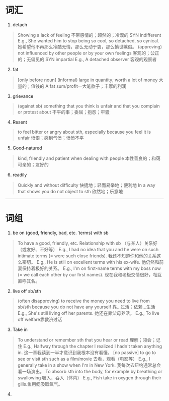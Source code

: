 # 词汇
1. detach
> Showing a lack of feeling 不带感情的；超然的；冷漠的 SYN indifferent
> E.g., She wanted him to stop being so cool, so detached, so cynical. 她希望他不再那么冷酷无情，那么无动于衷，那么愤世嫉俗。
> (approving) not influenced by other people or by your own feelings 客观的；公正的；无偏见的 SYN impartial 
> E.g., A detached observer 客观的观察者

2. fat
 >[only before noun] (informal) large in quantity; worth a lot of money 大量的；值钱的
 >A fat sum/profit一大笔款子；丰厚的利润

3. grievance
> (against sb) something that you think is unfair and that you complain or protest about 不平的事；委屈；抱怨；牢骚

4. Resent
> to feel bitter or angry about sth, especially because you feel it is unfair 愤恨；感到气愤；愤愤不平

5. Good-natured
> kind, friendly and patient when dealing with people 本性善良的；和蔼可亲的；友好的

6. readily
> Quickly and without difficulty 快捷地；轻而易举地；便利地
> In a way that shows you do not object to sth 欣然地；乐意地 




*****
# 词组
1. be on (good, friendly, bad, etc. ˈterms) with sb
> To have a good, friendly, etc. Relationship with sb （与某人）关系好（或友好、不好等）
> E.g., I had no idea that you and he were on such intimate terms (= were such close friends). 我还不知道你和他的关系这么密切。
> E.g., He is still on excellent terms with his ex-wife.  他仍然和前妻保持着极好的关系。
> E.g., I'm on first-name terms with my boss now (= we call each other by our first names). 现在我和老板交情很好，相互直呼其名。
	

2. live off sb/sth
> (often disapproving) to receive the money you need to live from sb/sth because you do not have any yourself 靠…过活；依赖…生活
> E.g., She's still living off her parents. 她还在靠父母养活。
> E.g., To live off welfare靠救济过活

3. Take in
> To understand or remember sth that you hear or read 理解；领会；记住
> E.g., Halfway through the chapter I realized I hadn't taken anything in. 这一章我读到一半才意识到我根本没有看懂。
> [no passive] to go to see or visit sth such as a film/movie 去看，观看（电影等）
> E.g., I generally take in a show when I'm in New York. 我每次去纽约通常总会看一场演出。
> To absorb sth into the body, for example by breathing or swallowing 吸入，吞入（体内）
> E.g., Fish take in oxygen through their gills.鱼用鳃吸取氧气。

4. 
